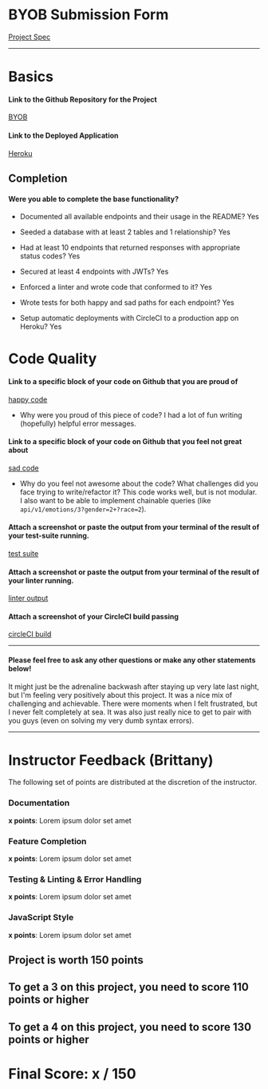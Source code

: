 # BYOB Submission Form

[Project Spec](http://frontend.turing.io/projects/build-your-own-backend.html)

------

# Basics

#### Link to the Github Repository for the Project
[BYOB](https://github.com/letakeane/faceEmotionAPI)

#### Link to the Deployed Application
[Heroku](http://faceemotionapi.herokuapp.com/api/v1/faces)


## Completion

#### Were you able to complete the base functionality?

* Documented all available endpoints and their usage in the README?
Yes

* Seeded a database with at least 2 tables and 1 relationship?
Yes

* Had at least 10 endpoints that returned responses with appropriate status codes?
Yes

* Secured at least 4 endpoints with JWTs?
Yes

* Enforced a linter and wrote code that conformed to it?
Yes

* Wrote tests for both happy and sad paths for each endpoint?
Yes

* Setup automatic deployments with CircleCI to a production app on Heroku?
Yes

# Code Quality

#### Link to a specific block of your code on Github that you are proud of
[happy code](https://github.com/letakeane/faceEmotionAPI/blob/master/server.js#L253-L265)

* Why were you proud of this piece of code?
I had a lot of fun writing (hopefully) helpful error messages.

#### Link to a specific block of your code on Github that you feel not great about
[sad code](https://github.com/letakeane/faceEmotionAPI/blob/master/server.js#L110-L168)

* Why do you feel not awesome about the code? What challenges did you face trying to write/refactor it?
This code works well, but is not modular. I also want to be able to implement chainable queries (like `api/v1/emotions/3?gender=2+?race=2`).

#### Attach a screenshot or paste the output from your terminal of the result of your test-suite running.

[test suite](http://i.imgur.com/tYK468U.jpg)

#### Attach a screenshot or paste the output from your terminal of the result of your linter running.

[linter output](http://g.recordit.co/dpginiUk6a.gif)

#### Attach a screenshot of your CircleCI build passing

[circleCI build](http://g.recordit.co/e0UMtyRLf3.gif)

-----

#### Please feel free to ask any other questions or make any other statements below!

It might just be the adrenaline backwash after staying up very late last night, but I'm feeling very positively about this project. It was a nice mix of challenging and achievable. There were moments when I felt frustrated, but I never felt completely at sea. It was also just really nice to get to pair with you guys (even on solving my very dumb syntax errors).

-----


# Instructor Feedback (Brittany)

The following set of points are distributed at the discretion of the instructor.

### Documentation

**x points**: Lorem ipsum dolor set amet

### Feature Completion

**x points**: Lorem ipsum dolor set amet

### Testing & Linting & Error Handling

**x points**: Lorem ipsum dolor set amet

### JavaScript Style

**x points**: Lorem ipsum dolor set amet


## Project is worth 150 points

## To get a 3 on this project, you need to score 110 points or higher
## To get a 4 on this project, you need to score 130 points or higher

# Final Score: x / 150
